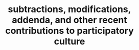 ---
ee_id: '198'
site: '1'
type: '5'
title: subtractions, modifications, addenda, and other recent contributions to participatory
  culture
url: subtractions-modifications-addenda-and-other-recent-contributions-to-partic
year: '2006'
venue: Team Gallery, New York, NY
pitch: "<p>​Show that wz about re-using content / techniques. </p>"
ps:
imgs: Team-NewYork-2006-09-install-1-database.jpg,Team-NewYork-2006-09-install-2-database.jpg,Team-NewYork-2006-09-install-3-database.jpg
things: "[156] 2006-011 Untitled After Lucier - 2006-011-untitled-after-lucier,[33]
  2006-004 Colors - 2006-004-colors,[157] 2006-002 Untitled Translation Exercise -
  2006-002-untitled-translation-exercise,[31] 2006-003 The Bruce Springsteen Born
  to Run Glockenspiel Addendum (Vinyl) - 2006-003-the-bruce-springsteen-born-to-run-glockenspiel-addendum,[32]
  2006-001 Sweet 16 - sweet16"
layout: shows
---